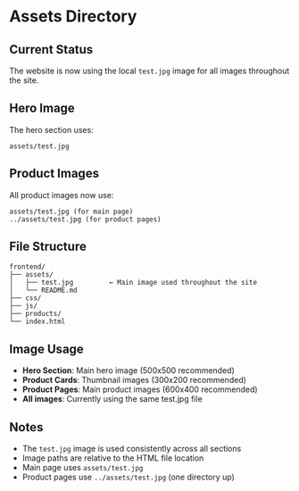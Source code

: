# Assets Directory

## Current Status
The website is now using the local `test.jpg` image for all images throughout the site.

## Hero Image
The hero section uses:
```
assets/test.jpg
```

## Product Images
All product images now use:
```
assets/test.jpg (for main page)
../assets/test.jpg (for product pages)
```

## File Structure
```
frontend/
├── assets/
│   ├── test.jpg         ← Main image used throughout the site
│   └── README.md
├── css/
├── js/
├── products/
└── index.html
```

## Image Usage
- **Hero Section**: Main hero image (500x500 recommended)
- **Product Cards**: Thumbnail images (300x200 recommended)
- **Product Pages**: Main product images (600x400 recommended)
- **All images**: Currently using the same test.jpg file

## Notes
- The `test.jpg` image is used consistently across all sections
- Image paths are relative to the HTML file location
- Main page uses `assets/test.jpg`
- Product pages use `../assets/test.jpg` (one directory up) 